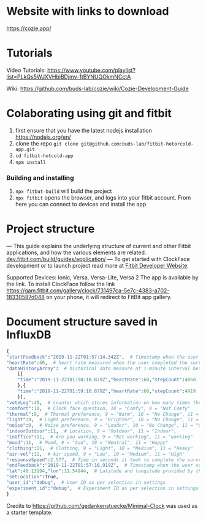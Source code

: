 # Website with links to download

https://cozie.app/

# Tutorials

Video Tutorials: 
https://www.youtube.com/playlist?list=PLkQs5WJXVHbiBDjmv-1tBYNUQOkmNCctA

Wiki: https://github.com/buds-lab/cozie/wiki/Cozie-Development-Guide

# Colaborating using git and fitbit

1. first ensure that you have the latest nodejs installation https://nodejs.org/en/
2. clone the repo `git clone git@github.com:buds-lab/fitbit-hotorcold-app.git`
3. `cd fitbit-hotcold-app`
4. `npm install`

### Building and installing

1. `npx fitbut-build` will build the project
2. `npx fitbit` opens the browser, and logs into your fitbit account. From here you can connect to devices and install the app


# Project structure
— This guide explains the underlying structure of current and other Fitbit applications, and how the various elements are related. [dev.fitbit.com/build/guides/application/](https://dev.fitbit.com/build/guides/application/)
— To get started with ClockFace development or to launch project read more at [Fitbit Developer Website](https://dev.fitbit.com/getting-started/). 


Supported Devices: Ionic, Versa, Versa-Lite, Versa 2
The app is available by the link. To install ClockFace follow the link https://gam.fitbit.com/gallery/clock/731497ca-5e7c-4383-a702-18330587d048 on your phone, it will redirect to FitBit app gallery.

# Document structure saved in InfluxDB

```python
{
"startFeedback":"2019-11-22T01:57:14.342Z",  # Timestamp when the user started the survey (i.e. pressed one of the two buttons in the clock face)
"heartRate":60,  # heart rate measured when the user completed the survey
"dataHistoryArray":  # historical data measure at 1-minute interval before the user started the survey
    [{
    "time":"2019-11-22T01:58:10.879Z","heartRate":60,"stepCount":4860
    },{
    "time":"2019-11-22T01:59:10.879Z","heartRate":60,"stepCount":4919
    }],  
"voteLog":40,  # counter which stores information on how many times the user completed the survey, used for debugging to check that no responses where lost
"comfort":10,  # Clock face question, 10 = "Comfy", 9 = "Not Comfy" 
"thermal":9,  # Thermal preference, 9 = "Warm", 10 = "No Change", 11 = "Cooler"
"light":9,  # Light preference, 9 = "Brighter", 10 = "No Change", 11 = "Dimmer"
"noise":9,  # Noise preference, 9 = "Louder", 10 = "No Change", 11 = "Quiter"
"indoorOutdoor":11,  # Location, 9 = "Outdoor", 11 = "Indoor",
"inOffice":11,  # Are you working, 9 = "Not working", 11 = "working"
"mood":11,  # Mood, 9 = "Sad", 10 = "Neutral", 11 = "Happy"
"clothing":11,  # Clothing, 9 = "Light", 10 = "Medium", 11 = "Heavy"
"air-vel":11,  # Air speed, 9 = "Low", 10 = "Medium", 11 = "High"
"responseSpeed":2.577,  # Time in seconds it took to complete the survey
"endFeedback":"2019-11-22T01:57:16.919Z",  # Timestamp when the user completed the survey
"lat":48.13194,"lon":11.54944,  # Latitude and longitude provided by the GPS of the phone
"setLocation":True,
"user_id":"debug",  # User ID as per selection in settings
"experiment_id":"debug",  # Experiment ID as per selection in settings
}
```


Credits to https://github.com/gedankenstuecke/Minimal-Clock was used as a starter template.

